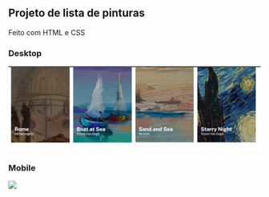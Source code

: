 ## Projeto de lista de pinturas

Feito com HTML e CSS

### Desktop
<img src="./src/images/image.png">

### Mobile
<img src="./src/images/giftela.gif" width="150px">